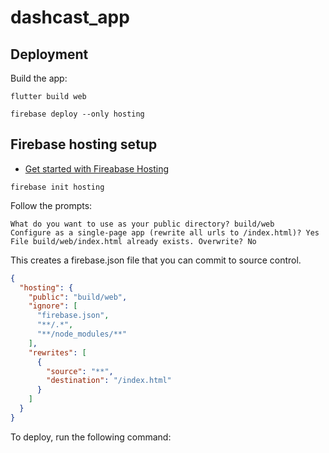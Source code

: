 # dashcast_app

## Deployment

Build the app:

```
flutter build web
```

```
firebase deploy --only hosting
```

## Firebase hosting setup

- [Get started with Fireabase Hosting](https://firebase.google.com/docs/hosting/quickstart)

```
firebase init hosting
```

Follow the prompts:

```
What do you want to use as your public directory? build/web
Configure as a single-page app (rewrite all urls to /index.html)? Yes
File build/web/index.html already exists. Overwrite? No
```

This creates a firebase.json file that you can commit to source control.

```json
{
  "hosting": {
    "public": "build/web",
    "ignore": [
      "firebase.json",
      "**/.*",
      "**/node_modules/**"
    ],
    "rewrites": [
      {
        "source": "**",
        "destination": "/index.html"
      }
    ]
  }
}
```

To deploy, run the following command:
